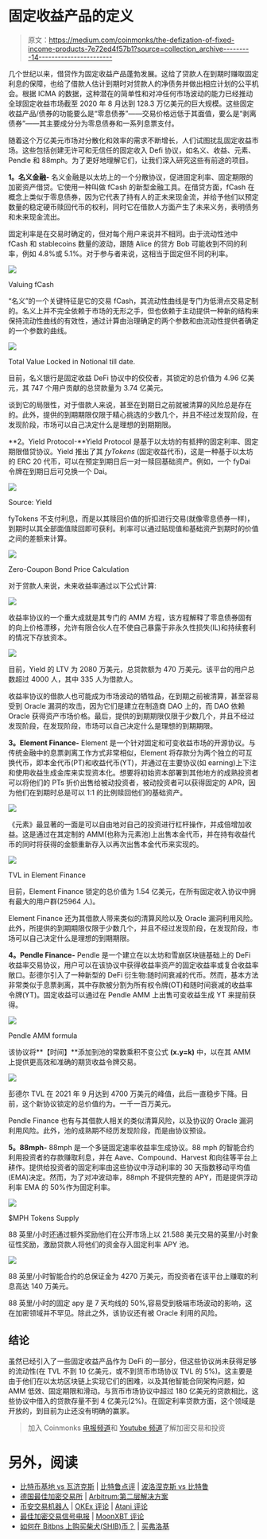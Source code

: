 # 固定收益产品的定义

> 原文：<https://medium.com/coinmonks/the-defization-of-fixed-income-products-7e72ed4f57b1?source=collection_archive---------14----------------------->

几个世纪以来，借贷作为固定收益产品蓬勃发展。这给了贷款人在到期时赚取固定利息的保障，也给了借款人估计到期时对贷款人的净债务并做出相应计划的公平机会。根据 ICMA 的数据，这种潜在的简单性和对冲任何市场波动的能力已经推动全球固定收益市场截至 2020 年 8 月达到 128.3 万亿美元的巨大规模。这些固定收益产品/债券的功能要么是“零息债券”——交易价格远低于其面值，要么是“剥离债券”——其主要成分分为零息债券和一系列息票支付。

随着这个万亿美元市场对分散化和效率的需求不断增长，人们试图扰乱固定收益市场。这些包括创建无许可和无信任的固定收入 Defi 协议，如名义、收益、元素、Pendle 和 88mph。为了更好地理解它们，让我们深入研究这些有前途的项目。

**1。名义金融-** 名义金融是以太坊上的一个分散协议，促进固定利率、固定期限的加密资产借贷。它使用一种叫做 fCash 的新型金融工具。在借贷方面，fCash 在概念上类似于零息债券，因为它代表了持有人的正未来现金流，并给予他们以预定数量的稳定硬币赎回代币的权利，同时它在借款人方面产生了未来义务，表明债务和未来现金流出。

固定利率是在交易时确定的，但对每个用户来说并不相同。由于流动性池中 fCash 和 stablecoins 数量的波动，跟随 Alice 的贷方 Bob 可能收到不同的利率，例如 4.8%或 5.1%。对于参与者来说，这相当于固定但不同的利率。

![](img/54b8afde593b83efbc630874ef3ac468.png)

Valuing fCash

“名义”的一个关键特征是它的交易 fCash，其流动性曲线是专门为低滑点交易定制的。名义上并不完全依赖于市场的无形之手，但也依赖于主动提供一种新的结构来保持流动性曲线的有效性，通过计算由治理确定的两个参数和由流动性提供者确定的一个参数的曲线。

![](img/21ef55f9282e5bdcae1211f05ea21b83.png)

Total Value Locked in Notional till date.

目前，名义银行是固定收益 DeFi 协议中的佼佼者，其锁定的总价值为 4.96 亿美元，其 747 个用户贡献的总贷款量为 3.74 亿美元。

谈到它的局限性，对于借款人来说，甚至在到期日之前就被清算的风险总是存在的。此外，提供的到期期限仅限于精心挑选的少数几个，并且不经过发现阶段，在发现阶段，市场可以自己决定什么是理想的到期期限。

**2。Yield Protocol-**Yield Protocol 是基于以太坊的有抵押的固定利率、固定期限借贷协议。Yield 推出了其 *fyTokens* (固定收益代币)，这是一种基于以太坊的 ERC 20 代币，可以在预定到期日后一对一赎回基础资产。例如，一个 fyDai 令牌在到期日后可兑换一个 Dai。

![](img/1869bc775a8e384f9dcb95f755ef93e7.png)

Source: Yield

fyTokens 不支付利息，而是以其赎回价值的折扣进行交易(就像零息债券一样)，到期时以其全部面值赎回即可获利。利率可以通过贴现值和基础资产到期时的价值之间的差额来计算。

![](img/c9c831096d2bd154a914c088becc56c5.png)

Zero-Coupon Bond Price Calculation

对于贷款人来说，未来收益率通过以下公式计算:

![](img/54129ea3fd3b07d67ad2c3ea2b7a4f36.png)

收益率协议的一个重大成就是其专门的 AMM 方程，该方程解释了零息债券固有的向上价格漂移，允许有限合伙人在不使自己暴露于非永久性损失(IL)和持续套利的情况下存放资本。

![](img/9ee40473da388efc91696585abc659fe.png)

目前，Yield 的 LTV 为 2080 万美元，总贷款额为 470 万美元。该平台的用户总数超过 4000 人，其中 335 人为借款人。

收益率协议的借款人也可能成为市场波动的牺牲品，在到期之前被清算，甚至容易受到 Oracle 漏洞的攻击，因为它们是建立在制造商 DAO 上的，而 DAO 依赖 Oracle 获得资产市场价格。最后，提供的到期期限仅限于少数几个，并且不经过发现阶段，在发现阶段，市场可以自己决定什么是理想的到期期限。

**3。Element Finance-** Element 是一个针对固定和可变收益市场的开源协议。与传统金融中的息票剥离工作方式非常相似，Element 将存款分为两个独立的可互换代币，即本金代币(PT)和收益代币(YT)，并通过在主要协议(如 earning)上下注和使用收益生成金库来实现资本化。想要将初始资本部署到其他地方的成熟投资者可以将他们的 PTs 折价出售给被动投资者，被动投资者可以获得固定的 APR，因为他们在到期时总是可以 1:1 的比例赎回他们的基础资产。

![](img/9e756b2fe2be32f244197a8c2ce46dea.png)

《元素》最显著的一面是可以自由地对自己的投资进行杠杆操作，并成倍增加收益。这是通过在其定制的 AMM(也称为元素池)上出售本金代币，并在持有收益代币的同时将获得的金额重新存入以再次出售本金代币来实现的。

![](img/720f1322ac162428ad89c285b45bbdc2.png)

TVL in Element Finance

目前，Element Finance 锁定的总价值为 1.54 亿美元，在所有固定收入协议中拥有最大的用户群(25964 人)。

Element Finance 还为其借款人带来类似的清算风险以及 Oracle 漏洞利用风险。此外，所提供的到期期限仅限于少数几个，并且不经过发现阶段，在发现阶段，市场可以自己决定什么是理想的到期期限。

**4。Pendle Finance-** Pendle 是一个建立在以太坊和雪崩区块链基础上的 DeFi 收益率交易协议，用户可以在该协议中获得收益率资产的固定收益率或复合收益率敞口。彭德尔引入了一种新型的 DeFi 衍生物:随时间衰减的代币。然而，基本方法非常类似于息票剥离，其中存款被分割为所有权令牌(OT)和随时间衰减的收益率令牌(YT)。固定收益可以通过在 Pendle AMM 上出售可变收益生成 YT 来提前获得。

![](img/a40051b59c25aa544f67f5cf051f345b.png)

Pendle AMM formula

该协议将**【时间】**添加到池的常数乘积不变公式 **(x.y=k)** 中，以在其 AMM 上提供更高效和准确的期货收益令牌交易。

![](img/318b72b33cab997eba9e272b597448a2.png)

彭德尔 TVL 在 2021 年 9 月达到 4700 万美元的峰值，此后一直稳步下降。目前，这个新协议锁定的总价值约为。一千一百万美元。

Pendle Finance 也有与其借款人相关的类似清算风险，以及协议的 Oracle 漏洞利用风险。此外，池的成熟期不经历发现阶段，而是由协议预设。

**5。88mph-** 88mph 是一个多链固定速率收益率生成协议。88 mph 的智能合约利用投资者的存款赚取利息，并在 Aave、Compound、Harvest 和向往等平台上耕作。提供给投资者的固定利率由这些协议中浮动利率的 30 天指数移动平均值(EMA)决定。然而，为了对冲波动率，88mph 不提供完整的 APY，而是提供浮动利率 EMA 的 50%作为固定利率。

![](img/6369779a6ca171da00584105adabe8ab.png)

$MPH Tokens Supply

88 英里/小时还通过额外奖励他们在公开市场上以 21.588 美元交易的英里/小时象征性奖励，激励贷款人将他们的资金存入固定利率 APY 池。

![](img/3bb1a90bf1580e0590455b8f2b94ea1d.png)

88 英里/小时智能合约的总保证金为 4270 万美元，而投资者在该平台上赚取的利息高达 140 万美元。

88 英里/小时的固定 apy 是 7 天均线的 50%,容易受到极端市场波动的影响，这在加密领域并不罕见。除此之外，该协议还有被 Oracle 利用的风险。

## 结论

虽然已经引入了一些固定收益产品作为 DeFi 的一部分，但这些协议尚未获得足够的流动性(在 TVL 不到 10 亿美元，或不到货币市场协议 TVL 的 5%)。这主要是由于他们在以太坊区块链上实现它们的困难，以及其他智能合同架构问题，如 AMM 低效、固定期限和滑动。与货币市场协议中超过 180 亿美元的贷款相比，这些协议中借入的贷款存量不到 4 亿美元(2%)。在固定利率贷款方面，这个领域是开放的，到目前为止还没有明确的赢家。

> 加入 Coinmonks [电报频道](https://t.me/coincodecap)和 [Youtube 频道](https://www.youtube.com/c/coinmonks/videos)了解加密交易和投资

# 另外，阅读

*   [比特币基地 vs 瓦济克斯](https://coincodecap.com/coinbase-vs-wazirx) | [比特鲁点评](https://coincodecap.com/bitrue-review) | [波洛涅克斯 vs 比特鲁](https://coincodecap.com/poloniex-vs-bittrex)
*   [德国最佳加密交易所](https://coincodecap.com/crypto-exchanges-in-germany) | [Arbitrum:第二层解决方案](https://coincodecap.com/arbitrum)
*   [币安交易机器人](/coinmonks/binance-trading-bots-d0d57bb62c4c) | [OKEx 评论](/coinmonks/okex-review-6b369304110f) | [Atani 评论](https://coincodecap.com/atani-review)
*   [最佳加密交易信号电报](/coinmonks/best-crypto-signals-telegram-5785cdbc4b2b) | [MoonXBT 评论](/coinmonks/moonxbt-review-6e4ab26d037)
*   [如何在 Bitbns 上购买柴犬(SHIB)币？](https://coincodecap.com/buy-shiba-bitbns) | [买弗洛基](https://coincodecap.com/buy-floki-inu-token)